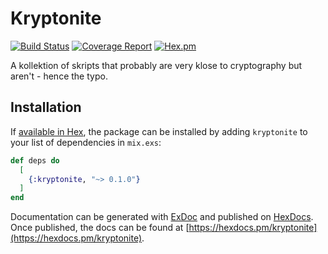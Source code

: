 # Kryptonite

[![Build Status](https://ci.emage.run/api/badges/the-missing-link/kryptonite/status.svg)](https://ci.emage.run/the-missing-link/kryptonite)
[![Coverage Report](https://codecov.io/gh/the-missing-link/kryptonite/branch/master/graph/badge.svg?token=xsuechvNxp)](https://codecov.io/gh/the-missing-link/kryptonite)
[![Hex.pm](https://img.shields.io/hexpm/dt/kryptonite.svg)](https://hex.pm/packages/kryptonite)

A kollektion of skripts that probably are very klose to cryptography but aren't - hence the typo.

## Installation

If [available in Hex](https://hex.pm/docs/publish), the package can be installed
by adding `kryptonite` to your list of dependencies in `mix.exs`:

```elixir
def deps do
  [
    {:kryptonite, "~> 0.1.0"}
  ]
end
```

Documentation can be generated with [ExDoc](https://github.com/elixir-lang/ex_doc)
and published on [HexDocs](https://hexdocs.pm). Once published, the docs can
be found at [https://hexdocs.pm/kryptonite](https://hexdocs.pm/kryptonite).
